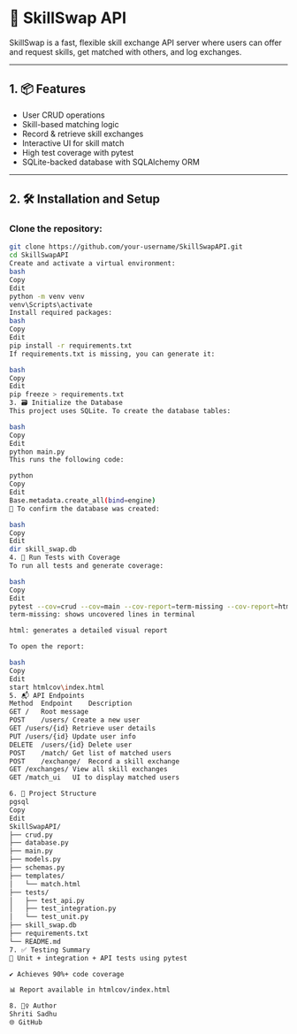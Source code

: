 # 🔁 SkillSwap API

SkillSwap is a fast, flexible skill exchange API server where users can offer and request skills, get matched with others, and log exchanges.

---

## 1. 📦 Features

- User CRUD operations
- Skill-based matching logic
- Record & retrieve skill exchanges
- Interactive UI for skill match
- High test coverage with pytest
- SQLite-backed database with SQLAlchemy ORM

---

## 2. 🛠️ Installation and Setup

### Clone the repository:

```bash
git clone https://github.com/your-username/SkillSwapAPI.git
cd SkillSwapAPI
Create and activate a virtual environment:
bash
Copy
Edit
python -m venv venv
venv\Scripts\activate   
Install required packages:
bash
Copy
Edit
pip install -r requirements.txt
If requirements.txt is missing, you can generate it:

bash
Copy
Edit
pip freeze > requirements.txt
3. 🗃️ Initialize the Database
This project uses SQLite. To create the database tables:

bash
Copy
Edit
python main.py
This runs the following code:

python
Copy
Edit
Base.metadata.create_all(bind=engine)
🧪 To confirm the database was created:

bash
Copy
Edit
dir skill_swap.db 
4. 🧪 Run Tests with Coverage
To run all tests and generate coverage:

bash
Copy
Edit
pytest --cov=crud --cov=main --cov-report=term-missing --cov-report=html
term-missing: shows uncovered lines in terminal

html: generates a detailed visual report

To open the report:

bash
Copy
Edit
start htmlcov\index.html 
5. 📬 API Endpoints
Method	Endpoint	Description
GET	/	Root message
POST	/users/	Create a new user
GET	/users/{id}	Retrieve user details
PUT	/users/{id}	Update user info
DELETE	/users/{id}	Delete user
POST	/match/	Get list of matched users
POST	/exchange/	Record a skill exchange
GET	/exchanges/	View all skill exchanges
GET	/match_ui	UI to display matched users

6. 📁 Project Structure
pgsql
Copy
Edit
SkillSwapAPI/
├── crud.py
├── database.py
├── main.py
├── models.py
├── schemas.py
├── templates/
│   └── match.html
├── tests/
│   ├── test_api.py
│   ├── test_integration.py
│   └── test_unit.py
├── skill_swap.db
├── requirements.txt
└── README.md
7. ✅ Testing Summary
🧪 Unit + integration + API tests using pytest

✔️ Achieves 90%+ code coverage

📊 Report available in htmlcov/index.html

8. 🙋‍♀️ Author
Shriti Sadhu
🌐 GitHub

